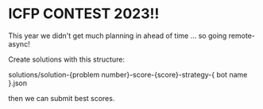 # ICFP CONTEST 2023!!

This year we didn't get much planning in ahead of time ... so going remote-async!

Create solutions with this structure:

  solutions/solution-{problem number}-score-{score}-strategy-{ bot name }.json

then we can submit best scores.
